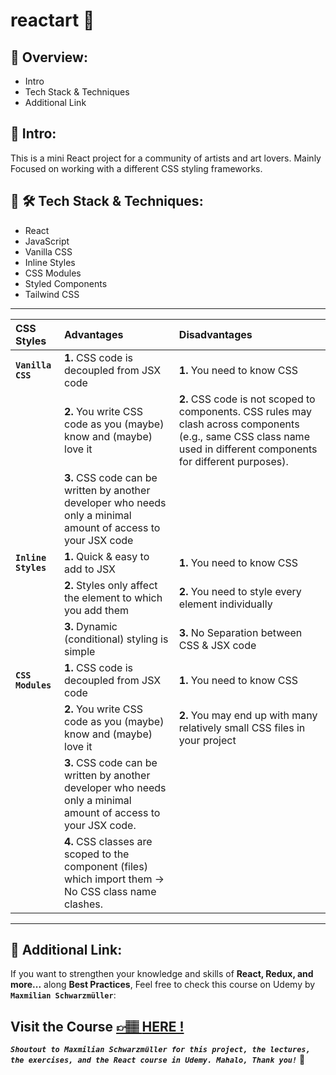 # reactart 🎨

## 📣 Overview:

- Intro
- Tech Stack & Techniques
- Additional Link

## 🔎 Intro:

This is a mini React project for a community of artists and art lovers. Mainly Focused on working with a different CSS styling frameworks.

## 🧰 🛠️ Tech Stack & Techniques:

- React
- JavaScript
- Vanilla CSS
- Inline Styles
- CSS Modules
- Styled Components
- Tailwind CSS

---

| CSS Styles          | Advantages                                                                                                      | Disadvantages                                                                                                                                                       |
| :------------------ | :-------------------------------------------------------------------------------------------------------------- | :------------------------------------------------------------------------------------------------------------------------------------------------------------------ |
| **`Vanilla CSS`**   | **1.** CSS code is decoupled from JSX code                                                                      | **1.** You need to know CSS                                                                                                                                         |
|                     | **2.** You write CSS code as you (maybe) know and (maybe) love it                                               | **2.** CSS code is not scoped to components. CSS rules may clash across components (e.g., same CSS class name used in different components for different purposes). |
|                     | **3.** CSS code can be written by another developer who needs only a minimal amount of access to your JSX code  |                                                                                                                                                                     |
| **`Inline Styles`** | **1.** Quick & easy to add to JSX                                                                               | **1.** You need to know CSS                                                                                                                                         |
|                     | **2.** Styles only affect the element to which you add them                                                     | **2.** You need to style every element individually                                                                                                                 |
|                     | **3.** Dynamic (conditional) styling is simple                                                                  | **3.** No Separation between CSS & JSX code                                                                                                                         |
| **`CSS Modules`**   | **1.** CSS code is decoupled from JSX code                                                                      | **1.** You need to know CSS                                                                                                                                         |
|                     | **2.** You write CSS code as you (maybe) know and (maybe) love it                                               | **2.** You may end up with many relatively small CSS files in your project                                                                                          |
|                     | **3.** CSS code can be written by another developer who needs only a minimal amount of access to your JSX code. |                                                                                                                                                                     |
|                     | **4.** CSS classes are scoped to the component (files) which import them → No CSS class name clashes.           |                                                                                                                                                                     |

---

## 🔗 Additional Link:

If you want to strengthen your knowledge and skills of **React, Redux, and more...** along **Best Practices**, Feel free to check this course on Udemy by **`Maxmilian Schwarzmüller`**:

## Visit the Course [&#128073;&#127997; **HERE !**](https://www.udemy.com/course/react-the-complete-guide-incl-redux/)

**_`Shoutout to Maxmilian Schwarzmüller for this project, the lectures, the exercises, and the React course in Udemy. Mahalo, Thank you!`_** 🌺
